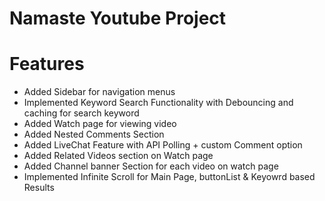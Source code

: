 # Namaste Youtube Project

# Features 
* Added Sidebar for navigation menus
* Implemented Keyword Search Functionality with Debouncing and caching for search keyword
* Added Watch page for viewing video  
* Added Nested Comments Section 
* Added LiveChat Feature with API Polling + custom Comment option
* Added Related Videos section on Watch page 
* Added Channel banner Section for each video on watch page
* Implemented Infinite Scroll for Main Page, buttonList & Keyowrd based Results 